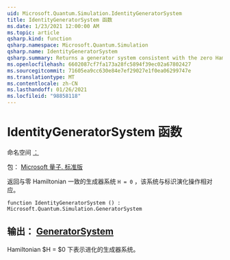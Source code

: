 ```yaml
---
uid: Microsoft.Quantum.Simulation.IdentityGeneratorSystem
title: IdentityGeneratorSystem 函数
ms.date: 1/23/2021 12:00:00 AM
ms.topic: article
qsharp.kind: function
qsharp.namespace: Microsoft.Quantum.Simulation
qsharp.name: IdentityGeneratorSystem
qsharp.summary: Returns a generator system consistent with the zero Hamiltonian `H = 0`, which corresponds to the identity evolution operation.
ms.openlocfilehash: 6602087cf7fa173a28fc5894f39ec02a67802427
ms.sourcegitcommit: 71605ea9cc630e84e7ef29027e1f0ea06299747e
ms.translationtype: MT
ms.contentlocale: zh-CN
ms.lasthandoff: 01/26/2021
ms.locfileid: "98858118"
---
```

# <a name="identitygeneratorsystem-function"></a>IdentityGeneratorSystem 函数

命名空间 [：](xref:Microsoft.Quantum.Simulation)

包： [Microsoft 量子. 标准版](https://nuget.org/packages/Microsoft.Quantum.Standard)


返回与零 Hamiltonian 一致的生成器系统 `H = 0` ，该系统与标识演化操作相对应。

```qsharp
function IdentityGeneratorSystem () : Microsoft.Quantum.Simulation.GeneratorSystem
```


## <a name="output--generatorsystem"></a>输出： [GeneratorSystem](xref:Microsoft.Quantum.Simulation.GeneratorSystem)

Hamiltonian $H = $0 下表示进化的生成器系统。